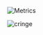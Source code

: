 ![Metrics](https://metrics.lecoq.io/martin-sweeny?template=classic&languages=1&people=1&gists=1&followup=1&lines=1&activity=1&achievements=1&notable=1&languages.limit=8&languages.colors=github&languages.details=bytes-size&languages.threshold=0%25&people.limit=28&people.size=28&people.types=followers%2C%20following&people.identicons=false&people.shuffle=false&followup.sections=repositories&activity.limit=5&activity.days=14&activity.filter=all&activity.visibility=all&activity.timestamps=false&achievements.threshold=X&achievements.secrets=true&achievements.limit=0&notable.repositories=false&config.timezone=America%2FMontreal)

![cringe](https://user-images.githubusercontent.com/3329959/118390738-b0f37d00-b5fe-11eb-95d7-7b7852fddd33.png)
